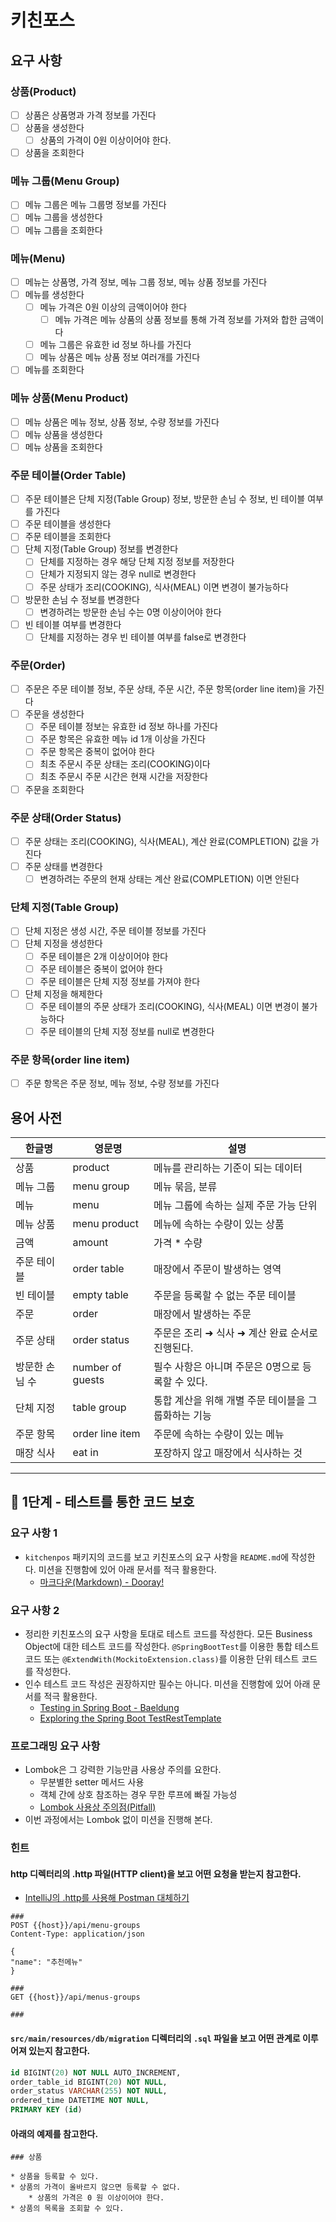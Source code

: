 # 키친포스

## 요구 사항
### 상품(Product)
+ [ ] 상품은 상품명과 가격 정보를 가진다
+ [ ] 상품을 생성한다
  + [ ] 상품의 가격이 0원 이상이어야 한다.
+ [ ] 상품을 조회한다

### 메뉴 그룹(Menu Group)
+ [ ] 메뉴 그룹은 메뉴 그룹명 정보를 가진다
+ [ ] 메뉴 그룹을 생성한다
+ [ ] 메뉴 그룹을 조회한다

### 메뉴(Menu)
+ [ ] 메뉴는 상품명, 가격 정보, 메뉴 그룹 정보, 메뉴 상품 정보를 가진다
+ [ ] 메뉴를 생성한다
  + [ ] 메뉴 가격은 0원 이상의 금액이어야 한다
    + [ ] 메뉴 가격은 메뉴 상품의 상품 정보를 통해 가격 정보를 가져와 합한 금액이다
  + [ ] 메뉴 그룹은 유효한 id 정보 하나를 가진다
  + [ ] 메뉴 상품은 메뉴 상품 정보 여러개를 가진다
+ [ ] 메뉴를 조회한다

### 메뉴 상품(Menu Product)
+ [ ] 메뉴 상품은 메뉴 정보, 상품 정보, 수량 정보를 가진다
+ [ ] 메뉴 상품을 생성한다
+ [ ] 메뉴 상품을 조회한다

### 주문 테이블(Order Table)
+ [ ] 주문 테이블은 단체 지정(Table Group) 정보, 방문한 손님 수 정보, 빈 테이블 여부를 가진다
+ [ ] 주문 테이블을 생성한다
+ [ ] 주문 테이블을 조회한다
+ [ ] 단체 지정(Table Group) 정보를 변경한다
  + [ ] 단체를 지정하는 경우 해당 단체 지정 정보를 저장한다
  + [ ] 단체가 지정되지 않는 경우 null로 변경한다
  + [ ] 주문 상태가 조리(COOKING), 식사(MEAL) 이면 변경이 불가능하다
+ [ ] 방문한 손님 수 정보를 변경한다
  + [ ] 변경하려는 방문한 손님 수는 0명 이상이어야 한다
+ [ ] 빈 테이블 여부를 변경한다
  + [ ] 단체를 지정하는 경우 빈 테이블 여부를 false로 변경한다

### 주문(Order)
+ [ ] 주문은 주문 테이블 정보, 주문 상태, 주문 시간, 주문 항목(order line item)을 가진다
+ [ ] 주문을 생성한다
  + [ ] 주문 테이블 정보는 유효한 id 정보 하나를 가진다
  + [ ] 주문 항목은 유효한 메뉴 id 1개 이상을 가진다
  + [ ] 주문 항목은 중복이 없어야 한다
  + [ ] 최초 주문시 주문 상태는 조리(COOKING)이다
  + [ ] 최초 주문시 주문 시간은 현재 시간을 저장한다
+ [ ] 주문을 조회한다

### 주문 상태(Order Status)
+ [ ] 주문 상태는 조리(COOKING), 식사(MEAL), 계산 완료(COMPLETION) 값을 가진다
+ [ ] 주문 상태를 변경한다
  + [ ] 변경하려는 주문의 현재 상태는 계산 완료(COMPLETION) 이면 안된다

### 단체 지정(Table Group)
+ [ ] 단체 지정은 생성 시간, 주문 테이블 정보를 가진다
+ [ ] 단체 지정을 생성한다
  + [ ] 주문 테이블은 2개 이상이어야 한다
  + [ ] 주문 테이블은 중복이 없어야 한다
  + [ ] 주문 테이블은 단체 지정 정보를 가져야 한다
+ [ ] 단체 지정을 해제한다
  + [ ] 주문 테이블의 주문 상태가 조리(COOKING), 식사(MEAL) 이면 변경이 불가능하다
  + [ ] 주문 테이블의 단체 지정 정보를 null로 변경한다

### 주문 항목(order line item)
+ [ ] 주문 항목은 주문 정보, 메뉴 정보, 수량 정보를 가진다

## 용어 사전

| 한글명 | 영문명 | 설명 |
| --- | --- | --- |
| 상품 | product | 메뉴를 관리하는 기준이 되는 데이터 |
| 메뉴 그룹 | menu group | 메뉴 묶음, 분류 |
| 메뉴 | menu | 메뉴 그룹에 속하는 실제 주문 가능 단위 |
| 메뉴 상품 | menu product | 메뉴에 속하는 수량이 있는 상품 |
| 금액 | amount | 가격 * 수량 |
| 주문 테이블 | order table | 매장에서 주문이 발생하는 영역 |
| 빈 테이블 | empty table | 주문을 등록할 수 없는 주문 테이블 |
| 주문 | order | 매장에서 발생하는 주문 |
| 주문 상태 | order status | 주문은 조리 ➜ 식사 ➜ 계산 완료 순서로 진행된다. |
| 방문한 손님 수 | number of guests | 필수 사항은 아니며 주문은 0명으로 등록할 수 있다. |
| 단체 지정 | table group | 통합 계산을 위해 개별 주문 테이블을 그룹화하는 기능 |
| 주문 항목 | order line item | 주문에 속하는 수량이 있는 메뉴 |
| 매장 식사 | eat in | 포장하지 않고 매장에서 식사하는 것 |

---

## 🚀 1단계 - 테스트를 통한 코드 보호
### 요구 사항 1
+ `kitchenpos` 패키지의 코드를 보고 키친포스의 요구 사항을 `README.md`에 작성한다. 미션을 진행함에 있어 아래 문서를 적극 활용한다. 
  + [마크다운(Markdown) - Dooray!](https://dooray.com/htmls/guides/markdown_ko_KR.html)

### 요구 사항 2
+ 정리한 키친포스의 요구 사항을 토대로 테스트 코드를 작성한다. 모든 Business Object에 대한 테스트 코드를 작성한다. `@SpringBootTest`를 이용한 통합 테스트 코드 또는 `@ExtendWith(MockitoExtension.class)`를 이용한 단위 테스트 코드를 작성한다.
+ 인수 테스트 코드 작성은 권장하지만 필수는 아니다. 미션을 진행함에 있어 아래 문서를 적극 활용한다.
  + [Testing in Spring Boot - Baeldung](https://www.baeldung.com/spring-boot-testing)
  + [Exploring the Spring Boot TestRestTemplate](https://www.baeldung.com/spring-boot-testresttemplate)

### 프로그래밍 요구 사항
+ Lombok은 그 강력한 기능만큼 사용상 주의를 요한다.
  + 무분별한 setter 메서드 사용
  + 객체 간에 상호 참조하는 경우 무한 루프에 빠질 가능성
  + [Lombok 사용상 주의점(Pitfall)](https://kwonnam.pe.kr/wiki/java/lombok/pitfall)
+ 이번 과정에서는 Lombok 없이 미션을 진행해 본다.

### 힌트
#### http 디렉터리의 .http 파일(HTTP client)을 보고 어떤 요청을 받는지 참고한다.
+ [IntelliJ의 .http를 사용해 Postman 대체하기](https://jojoldu.tistory.com/266)
```text
###
POST {{host}}/api/menu-groups
Content-Type: application/json

{
"name": "추천메뉴"
}

###
GET {{host}}/api/menus-groups

###
```
#### `src/main/resources/db/migration` 디렉터리의 `.sql` 파일을 보고 어떤 관계로 이루어져 있는지 참고한다.
```sql
id BIGINT(20) NOT NULL AUTO_INCREMENT,
order_table_id BIGINT(20) NOT NULL,
order_status VARCHAR(255) NOT NULL,
ordered_time DATETIME NOT NULL,
PRIMARY KEY (id)
```
#### 아래의 예제를 참고한다.
```text
### 상품

* 상품을 등록할 수 있다.
* 상품의 가격이 올바르지 않으면 등록할 수 없다.
    * 상품의 가격은 0 원 이상이어야 한다.
* 상품의 목록을 조회할 수 있다.
```
